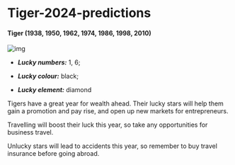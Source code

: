 
# Tiger-2024-predictions


####    Tiger (1938, 1950, 1962, 1974, 1986, 1998, 2010)

![img](https://cdn.i-scmp.com/sites/default/files/d8/images/canvas/2024/01/11/54b32b4e-ded3-40d0-967e-7c6bf8fa3846_acca5ff1.jpg)

  - _**Lucky numbers:**_ 1, 6; 

  - _**Lucky colour:**_ black; 

  - _**Lucky element:**_ diamond

  

Tigers have a great year for wealth ahead. Their lucky stars will help them gain a promotion and pay rise, and open up new markets for entrepreneurs.

Travelling will boost their luck this year, so take any opportunities for business travel.

Unlucky stars will lead to accidents this year, so remember to buy travel insurance before going abroad.
